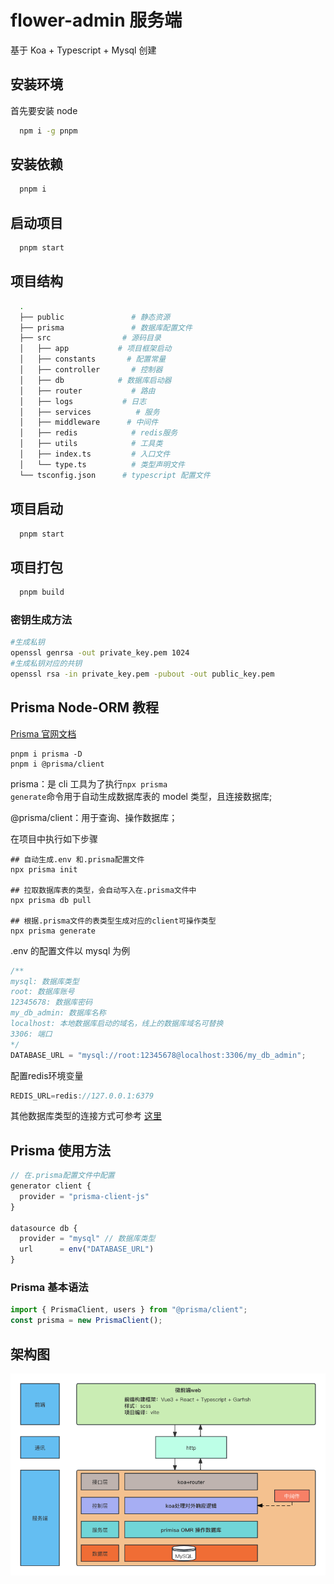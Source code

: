 # flower-admin 服务端

基于 Koa + Typescript + Mysql 创建

## 安装环境

首先要安装 node

```sh
  npm i -g pnpm
```

## 安装依赖

```sh
  pnpm i
```

## 启动项目

```sh
  pnpm start
```

## 项目结构

```sh
  .
  ├── public               # 静态资源
  ├── prisma               # 数据库配置文件
  ├── src                # 源码目录
  │   ├── app           # 项目框架启动
  │   ├── constants       # 配置常量
  │   ├── controller       # 控制器
  │   ├── db            # 数据库启动器
  │   ├── router           # 路由
  │   ├── logs           # 日志
  │   ├── services          # 服务
  │   ├── middleware      # 中间件
  │   ├── redis            # redis服务
  │   ├── utils            # 工具类
  │   ├── index.ts         # 入口文件
  │   └── type.ts          # 类型声明文件
  └── tsconfig.json      # typescript 配置文件
```

## 项目启动

```sh
  pnpm start
```

## 项目打包

```sh
  pnpm build
```

### 密钥生成方法

```sh
#生成私钥
openssl genrsa -out private_key.pem 1024
#生成私钥对应的共钥
openssl rsa -in private_key.pem -pubout -out public_key.pem
```

## Prisma Node-ORM 教程

[Prisma 官网文档](https://www.prisma.io/docs/)

```shell
pnpm i prisma -D
pnpm i @prisma/client
```

prisma：是 cli 工具为了执行<code>npx prisma generate</code>命令用于自动生成数据库表的 model 类型，且连接数据库;

@prisma/client：用于查询、操作数据库；

在项目中执行如下步骤

```shell
## 自动生成.env 和.prisma配置文件
npx prisma init

## 拉取数据库表的类型，会自动写入在.prisma文件中
npx prisma db pull

## 根据.prisma文件的表类型生成对应的client可操作类型
npx prisma generate

```

.env 的配置文件以 mysql 为例

```typescript
/**
mysql: 数据库类型
root: 数据库账号
12345678: 数据库密码
my_db_admin: 数据库名称
localhost: 本地数据库启动的域名，线上的数据库域名可替换
3306: 端口
*/
DATABASE_URL = "mysql://root:12345678@localhost:3306/my_db_admin";
```
配置redis环境变量

```typescript
REDIS_URL=redis://127.0.0.1:6379
```

其他数据库类型的连接方式可参考 [这里](*https://pris.ly/d/connection-strings*)

## Prisma 使用方法

```typescript
// 在.prisma配置文件中配置
generator client {
  provider = "prisma-client-js"
}

datasource db {
  provider = "mysql" // 数据库类型
  url      = env("DATABASE_URL")
}
```

### Prisma 基本语法

```typescript
import { PrismaClient, users } from "@prisma/client";
const prisma = new PrismaClient();
```

## 架构图

![](https://github.com/fe-lq/flower-server/blob/master/public/%E7%B3%BB%E7%BB%9F%E6%9E%B6%E6%9E%84%E5%9B%BE.png)
